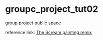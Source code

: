 # groupc_project_tut02
group project public space

reference link:
[The Scream painting remix](https://www.google.com/url?sa=i&url=https%3A%2F%2Fwww.theguardian.com%2Fartanddesign%2F2021%2Ffeb%2F22%2Fedvard-munch-the-scream-painted-by-a-madman-graffiti&psig=AOvVaw1mnfil5IJ9-z548dJ8Z4VD&ust=1698903830331000&source=images&cd=vfe&opi=89978449&ved=0CBEQjRxqFwoTCJjssoyMooIDFQAAAAAdAAAAABAF)

